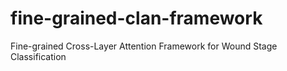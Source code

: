 # fine-grained-clan-framework
Fine-grained Cross-Layer Attention Framework for Wound Stage Classification
